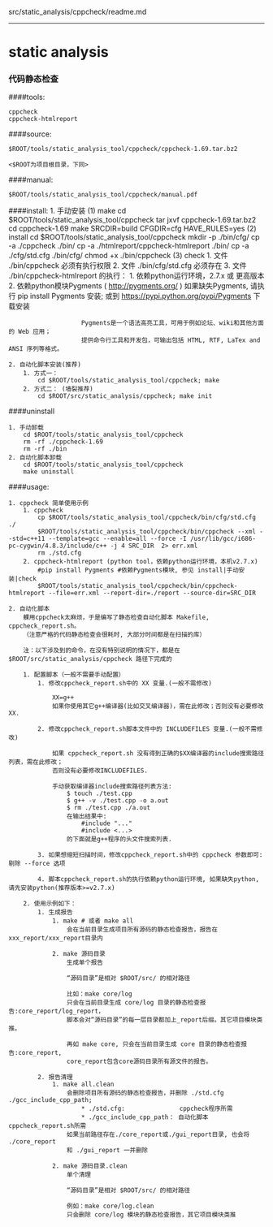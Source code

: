 src/static_analysis/cppcheck/readme.md

----------------------------------

static analysis
===============
### 代码静态检查



####tools:

	cppcheck
	cppcheck-htmlreport

####source:

	$ROOT/tools/static_analysis_tool/cppcheck/cppcheck-1.69.tar.bz2
	
	<$ROOT为项目根目录，下同>
####manual:

	$ROOT/tools/static_analysis_tool/cppcheck/manual.pdf
	
####install:
	1. 手动安装
		(1) make
			cd $ROOT/tools/static_analysis_tool/cppcheck
			tar jxvf cppcheck-1.69.tar.bz2
			cd cppcheck-1.69
			make SRCDIR=build CFGDIR=cfg HAVE_RULES=yes
		(2) install
			cd $ROOT/tools/static_analysis_tool/cppcheck
			mkdir -p ./bin/cfg/
			cp -a ./cppcheck ./bin/
			cp -a ./htmlreport/cppcheck-htmlreport ./bin/
			cp -a ./cfg/std.cfg ./bin/cfg/
			chmod +x ./bin/cppcheck
		(3) check
			1. 文件 ./bin/cppcheck 必须有执行权限
			2. 文件 ./bin/cfg/std.cfg 必须存在
			3. 文件 ./bin/cppcheck-htmlreport 的执行：
				1. 依赖python运行环境，2.7.x 或 更高版本
				2. 依赖python模块Pygments ( http://pygments.org/ )
						如果缺失Pygments, 请执行 pip install Pygments 安装;
						或到 https://pypi.python.org/pypi/Pygments 下载安装
					
						Pygments是一个语法高亮工具，可用于例如论坛、wiki和其他方面的 Web 应用；
						提供命令行工具和开发包，可输出包括 HTML, RTF, LaTex and ANSI 序列等格式。
	
	2. 自动化脚本安装(推荐)
		1. 方式一：
			cd $ROOT/tools/static_analysis_tool/cppcheck; make
		2. 方式二： (墙裂推荐)
			cd $ROOT/src/static_analysis/cppcheck; make init

####uninstall

	1. 手动卸载
		cd $ROOT/tools/static_analysis_tool/cppcheck
		rm -rf ./cppcheck-1.69
		rm -rf ./bin
	2. 自动化脚本卸载
		cd $ROOT/tools/static_analysis_tool/cppcheck
		make uninstall

####usage:

	1. cppcheck 简单使用示例
		1. cppcheck
			cp $ROOT/tools/static_analysis_tool/cppcheck/bin/cfg/std.cfg ./
			$ROOT/tools/static_analysis_tool/cppcheck/bin/cppcheck --xml --std=c++11 --template=gcc --enable=all --force -I /usr/lib/gcc/i686-pc-cygwin/4.8.3/include/c++ -j 4 SRC_DIR  2> err.xml 
			rm ./std.cfg
		2. cppcheck-htmlreport (python tool，依赖python运行环境，本机v2.7.x)
			#pip install Pygments #依赖Pygments模块, 参见 install|手动安装|check
			$ROOT/tools/static_analysis_tool/cppcheck/bin/cppcheck-htmlreport --file=err.xml --report-dir=./report --source-dir=SRC_DIR
	
	2. 自动化脚本 
		躶用cppcheck太麻烦，于是编写了静态检查自动化脚本 Makefile, cppcheck_report.sh。
		（注意严格的代码静态检查会很耗时, 大部分时间都是在扫描的库）
		
		注：以下涉及到的命令，在没有特别说明的情况下，都是在 $ROOT/src/static_analysis/cppcheck 路径下完成的

		1. 配置脚本（一般不需要手动配置）
			1. 修改cppcheck_report.sh中的 XX 变量.(一般不需修改)
			
				XX=g++
				如果你使用其它g++编译器(比如交叉编译器)，需在此修改；否则没有必要修改XX.

			2. 修改cppcheck_report.sh脚本文件中的 INCLUDEFILES 变量.(一般不需修改)
			
				如果 cppcheck_report.sh 没有得到正确的$XX编译器的include搜索路径列表，需在此修改；
				否则没有必要修改INCLUDEFILES.
				
				手动获取编译器include搜索路径列表方法:
					$ touch ./test.cpp
					$ g++ -v ./test.cpp -o a.out
					$ rm ./test.cpp ./a.out
					在输出结果中:
						#include "..."
						#include <...>
					的下面就是g++程序的头文件搜索列表.

			3. 如果想缩短扫描时间，修改cppcheck_report.sh中的 cppcheck 参数即可: 剔除 --force 选项
			
			4. 脚本cppcheck_report.sh的执行依赖python运行环境, 如果缺失python, 请先安装python(推荐版本>=v2.7.x)

		2. 使用示例如下：
			1. 生成报告
				1. make # 或者 make all 
					会在当前目录生成项目所有源码的静态检查报告，报告在xxx_report/xxx_report目录内
				
				2. make 源码目录
					生成单个报告				
	
					“源码目录”是相对 $ROOT/src/ 的相对路径
	
					比如：make core/log
					只会在当前目录生成 core/log 目录的静态检查报告:core_report/log_report，
					脚本会对“源码目录”的每一层目录都加上_report后缀。其它项目模块类推。

					再如 make core, 只会在当前目录生成 core 目录的静态检查报告:core_report, 
					core_report包含core源码目录所有源文件的报告。

			2. 报告清理
				1. make all.clean
					会删除项目所有源码的静态检查报告，并删除 ./std.cfg ./gcc_include_cpp_path;
						* ./std.cfg:               cppcheck程序所需
						* ./gcc_include_cpp_path： 自动化脚本cppcheck_report.sh所需
					如果当前路径存在./core_report或./gui_report目录, 也会将 ./core_report
					和 ./gui_report 一并删除
				
				2. make 源码目录.clean
					单个清理
					
					“源码目录”是相对 $ROOT/src/ 的相对路径		
	
					例如：make core/log.clean
					只会删除 core/log 模块的静态检查报告，其它项目模块类推
